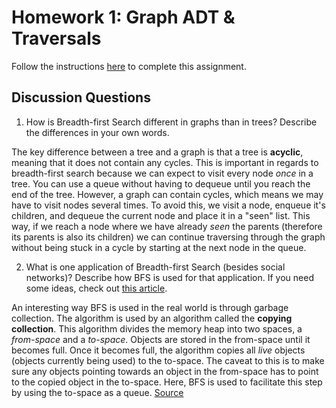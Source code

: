 # Homework 1: Graph ADT & Traversals

Follow the instructions [here](https://make-school-courses.github.io/CS-2.2-Graphs-Recursion/#/Assignments/01-Graph-ADT) to complete this assignment.

## Discussion Questions

1. How is Breadth-first Search different in graphs than in trees? Describe the differences in your own words.

The key difference between a tree and a graph is that a tree is **acyclic**, meaning that it does not contain any cycles. This is important in regards to breadth-first search because we can expect to visit every node *once* in a tree. You can use a queue without having to dequeue until you reach the end of the tree. However, a graph can contain cycles, which means we may have to visit nodes several times. To avoid this, we visit a node, enqueue it's children, and dequeue the current node and place it in a "seen" list. This way, if we reach a node where we have already *seen* the parents (therefore its parents is also its children) we can continue traversing through the graph without being stuck in a cycle by starting at the next node in the queue.

2. What is one application of Breadth-first Search (besides social networks)? Describe how BFS is used for that application. If you need some ideas, check out [this article](https://www.geeksforgeeks.org/applications-of-breadth-first-traversal/?ref=rp).

An interesting way BFS is used in the real world is through garbage collection. The algorithm is used by an algorithm called the **copying collection**. This algorithm divides the memory heap into two spaces, a *from-space* and a *to-space*. Objects are stored in the from-space until it becomes full. Once it becomes full, the algorithm copies all *live* objects (objects currently being used) to the to-space. The caveat to this is to make sure any objects pointing towards an object in the from-space has to point to the copied object in the to-space. Here, BFS is used to facilitate this step by using the to-space as a queue. [Source](https://www2.cs.arizona.edu/~collberg/Teaching/553/2011/Handouts/Handout-10.pdf)